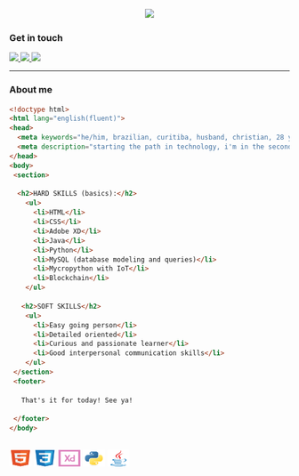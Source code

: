 <p align="center">
<img src="https://readme-typing-svg.herokuapp.com?font=monospace&color=1F6FEB&size=25&center=true&vCenter=true&lines=Hi+there,+I'm+Lucas!;Olá,+meu+nome+é+Lucas">
</p>

### Get in touch

<div>
  <a href="mailto:lucasflores.tec@gmail.com">
    <img src="https://img.shields.io/badge/-Gmail-%23333?style=for-the-badge&logo=gmail&logoColor=white" target="_blank">
  </a>
  <a href="https://www.linkedin.com/in/lucasfrancisconiflores/" target="_blank">
    <img src="https://img.shields.io/badge/-LinkedIn-%230077B5?style=for-the-badge&logo=linkedin&logoColor=white" target="_blank">
  </a> 
  <a href="https://web.whatsapp.com/+5541996533594" target="_blank">
    <img src="https://img.shields.io/badge/WhatsApp-25D366?style=for-the-badge&logo=whatsapp&logoColor=white" target="_blank">
  </a> 
</div>

----

### About me

```html
<!doctype html>
<html lang="english(fluent)">
<head>
  <meta keywords="he/him, brazilian, curitiba, husband, christian, 28 years old"/>
  <meta description="starting the path in technology, i'm in the second period of analisys and systems development at PUCPR"/>
</head>
<body>
 <section>
   
  <h2>HARD SKILLS (basics):</h2>
    <ul>
      <li>HTML</li>
      <li>CSS</li>
      <li>Adobe XD</li>
      <li>Java</li>
      <li>Python</li>
      <li>MySQL (database modeling and queries)</li>
      <li>Mycropython with IoT</li>
      <li>Blockchain</li>
    </ul>
   
   <h2>SOFT SKILLS</h2>
    <ul>
      <li>Easy going person</li>
      <li>Detailed oriented</li>
      <li>Curious and passionate learner</li>
      <li>Good interpersonal communication skills</li>
    </ul>
 </section>
 <footer>
   
   That's it for today! See ya! 
  
 </footer>
</body>
```

<div style="display: inline_block"><br>
  <img align="center" alt="lucas-HTML" height="30" width="40" src="https://github.com/devicons/devicon/blob/master/icons/html5/html5-original.svg">
  <img align="center" alt="lucas-CSS" height="30" width="40" src="https://github.com/devicons/devicon/blob/master/icons/css3/css3-original.svg">
  <img align="center" alt="lucas-AdobeXd" height="30" width="40" src="https://github.com/devicons/devicon/blob/master/icons/xd/xd-line.svg">
  <img align="center" alt="lucas-Python" height="30" width="40" src="https://github.com/devicons/devicon/blob/master/icons/python/python-original.svg">
  <img align="center" alt="lucas-Java" height="30" width="40" src="https://github.com/devicons/devicon/blob/master/icons/java/java-original.svg">
</div>
